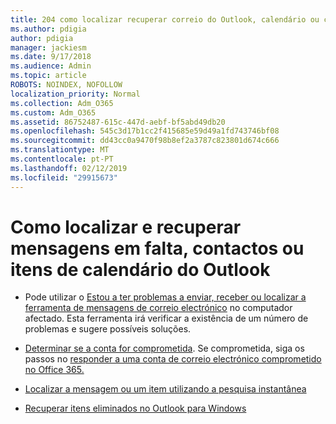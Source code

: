```yaml
---
title: 204 como localizar recuperar correio do Outlook, calendário ou contactos em falta ou em falta
ms.author: pdigia
author: pdigia
manager: jackiesm
ms.date: 9/17/2018
ms.audience: Admin
ms.topic: article
ROBOTS: NOINDEX, NOFOLLOW
localization_priority: Normal
ms.collection: Adm_O365
ms.custom: Adm_O365
ms.assetid: 86752487-615c-447d-aebf-bf5abd49db20
ms.openlocfilehash: 545c3d17b1cc2f415685e59d49a1fd743746bf08
ms.sourcegitcommit: dd43cc0a9470f98b8ef2a3787c823801d674c666
ms.translationtype: MT
ms.contentlocale: pt-PT
ms.lasthandoff: 02/12/2019
ms.locfileid: "29915673"
---
```

# <a name="how-to-find-and-recover-missing-messages-contacts-or-calendar-items-in-outlook"></a>Como localizar e recuperar mensagens em falta, contactos ou itens de calendário do Outlook

- Pode utilizar o [Estou a ter problemas a enviar, receber ou localizar a ferramenta de mensagens de correio electrónico](https://aka.ms/SaRA-OutlookSendReceive) no computador afectado. Esta ferramenta irá verificar a existência de um número de problemas e sugere possíveis soluções. 
    
- [Determinar se a conta for comprometida](https://support.microsoft.com/help/2551603/how-to-determine-whether-your-office-365-account-has-been-compromised). Se comprometida, siga os passos no [responder a uma conta de correio electrónico comprometido no Office 365.](https://docs.microsoft.com/office365/enterprise/responding-to-a-compromised-email-account)
    
- [Localizar a mensagem ou um item utilizando a pesquisa instantânea](https://support.office.com/article/69748862-5976-47b9-98e8-ed179f1b9e4d)
    
- [Recuperar itens eliminados no Outlook para Windows](https://support.office.com/article/49e81f3c-c8f4-4426-a0b9-c0fd751d48ce)
    

